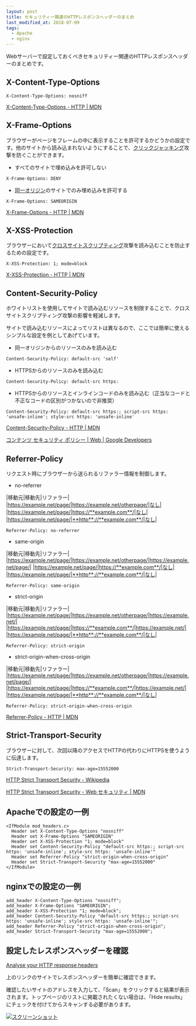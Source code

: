 ```yaml
---
layout: post
title: セキュリティー関連のHTTPレスポンスヘッダーのまとめ
last_modified_at: 2018-07-09
tags:
  - Apache
  - nginx
---
```


Webサーバーで設定しておくべきセキュリティー関連のHTTPレスポンスヘッダーのまとめです。

## X-Content-Type-Options

```
X-Content-Type-Options: nosniff
```

[X-Content-Type-Options - HTTP \| MDN](https://developer.mozilla.org/ja/docs/Web/HTTP/Headers/X-Content-Type-Options)

## X-Frame-Options

ブラウザーがページをフレームの中に表示することを許可するかどうかの設定です。他のサイトから読み込まれないようにすることで、[クリックジャッキング](https://ja.wikipedia.org/wiki/%E3%82%AF%E3%83%AA%E3%83%83%E3%82%AF%E3%82%B8%E3%83%A3%E3%83%83%E3%82%AD%E3%83%B3%E3%82%B0)攻撃を防ぐことができます。

* すべてのサイトで埋め込みを許可しない

```
X-Frame-Options: DENY
```

* [同一オリジン](https://developer.mozilla.org/ja/docs/Web/Security/Same-origin_policy)のサイトでのみ埋め込みを許可する

```
X-Frame-Options: SAMEORIGIN
```

[X-Frame-Options - HTTP \| MDN](https://developer.mozilla.org/ja/docs/Web/HTTP/X-Frame-Options)

## X-XSS-Protection

ブラウザーにおいて[クロスサイトスクリプティング](https://ja.wikipedia.org/wiki/%E3%82%AF%E3%83%AD%E3%82%B9%E3%82%B5%E3%82%A4%E3%83%88%E3%82%B9%E3%82%AF%E3%83%AA%E3%83%97%E3%83%86%E3%82%A3%E3%83%B3%E3%82%B0)攻撃を読み込むことを防止するための設定です。

```
X-XSS-Protection: 1; mode=block
```

[X-XSS-Protection - HTTP \| MDN](https://developer.mozilla.org/ja/docs/Web/HTTP/Headers/X-XSS-Protection)

## Content-Security-Policy

ホワイトリストを使用してサイトで読み込むリソースを制限することで、クロスサイトスクリプティング攻撃の影響を軽減します。

サイトで読み込むリソースによってリストは異なるので、ここでは簡単に使えるシンプルな設定を例としてあげています。

* 同一オリジンからのリソースのみを読み込む

```
Content-Security-Policy: default-src 'self'
```

* HTTPSからのリソースのみを読み込む

```
Content-Security-Policy: default-src https:
```

* HTTPSからのリソースとインラインコードのみを読み込む（正当なコードと不正なコードの区別がつかないので非推奨）

```
Content-Security-Policy: default-src https:; script-src https: 'unsafe-inline'; style-src https: 'unsafe-inline'
```

[Content-Security-Policy - HTTP \| MDN](https://developer.mozilla.org/ja/docs/Web/HTTP/Headers/Content-Security-Policy)

[コンテンツ セキュリティ ポリシー \| Web \| Google Developers](https://developers.google.com/web/fundamentals/security/csp/)

## Referrer-Policy

リクエスト時にブラウザーから送られるリファラー情報を制御します。

* no-referrer

|移動元|移動先|リファラー|
|https://example.net/page/|https://example.net/otherpage/|なし|
|https://example.net/page/|https://**example.com**/|なし|
|https://example.net/page/|**http**://**example.com**/|なし|

```
Referrer-Policy: no-referrer
```

* same-origin

|移動元|移動先|リファラー|
|https://example.net/page/|https://example.net/otherpage/|https://example.net/page/|
|https://example.net/page/|https://**example.com**/|なし|
|https://example.net/page/|**http**://**example.com**/|なし|

```
Referrer-Policy: same-origin
```

* strict-origin

|移動元|移動先|リファラー|
|https://example.net/page/|https://example.net/otherpage/|https://example.net/|
|https://example.net/page/|https://**example.com**/|https://example.net/|
|https://example.net/page/|**http**://**example.com**/|なし|

```
Referrer-Policy: strict-origin
```

* strict-origin-when-cross-origin

|移動元|移動先|リファラー|
|https://example.net/page/|https://example.net/otherpage/|https://example.net/page/|
|https://example.net/page/|https://**example.com**/|https://example.net/|
|https://example.net/page/|**http**://**example.com**/|なし|

```
Referrer-Policy: strict-origin-when-cross-origin
```

[Referrer-Policy - HTTP \| MDN](https://developer.mozilla.org/ja/docs/Web/HTTP/Headers/Referrer-Policy)

## Strict-Transport-Security

ブラウザーに対して、次回以降のアクセスでHTTPの代わりにHTTPSを使うように伝達します。

```
Strict-Transport-Security: max-age=15552000
```

[HTTP Strict Transport Security - Wikipedia](https://ja.wikipedia.org/wiki/HTTP_Strict_Transport_Security)

[HTTP Strict Transport Security - Web セキュリティ \| MDN](https://developer.mozilla.org/ja/docs/Web/Security/HTTP_Strict_Transport_Security)

## Apacheでの設定の一例

```
<IfModule mod_headers.c>
  Header set X-Content-Type-Options "nosniff"
  Header set X-Frame-Options "SAMEORIGIN"
  Header set X-XSS-Protection "1; mode=block"
  Header set Content-Security-Policy "default-src https:; script-src https: 'unsafe-inline'; style-src https: 'unsafe-inline'"
  Header set Referrer-Policy "strict-origin-when-cross-origin"
  Header set Strict-Transport-Security "max-age=15552000"
</IfModule>
```

## nginxでの設定の一例

```
add_header X-Content-Type-Options "nosniff";
add_header X-Frame-Options "SAMEORIGIN";
add_header X-XSS-Protection "1; mode=block";
add_header Content-Security-Policy "default-src https:; script-src https: 'unsafe-inline'; style-src https: 'unsafe-inline'";
add_header Referrer-Policy "strict-origin-when-cross-origin";
add_header Strict-Transport-Security "max-age=15552000";
```

## 設定したレスポンスヘッダーを確認

[Analyse your HTTP response headers](https://securityheaders.com/)

上のリンクのサイトでレスポンスヘッダーを簡単に確認できます。

確認したいサイトのアドレスを入力して、「Scan」をクリックすると結果が表示されます。トップページのリストに掲載されたくない場合は、「Hide results」にチェックを付けてからスキャンする必要があります。

[![スクリーンショット](/images/0844245a95af9b3810a0501f167c5b44.png)](/images/0844245a95af9b3810a0501f167c5b44.png)
